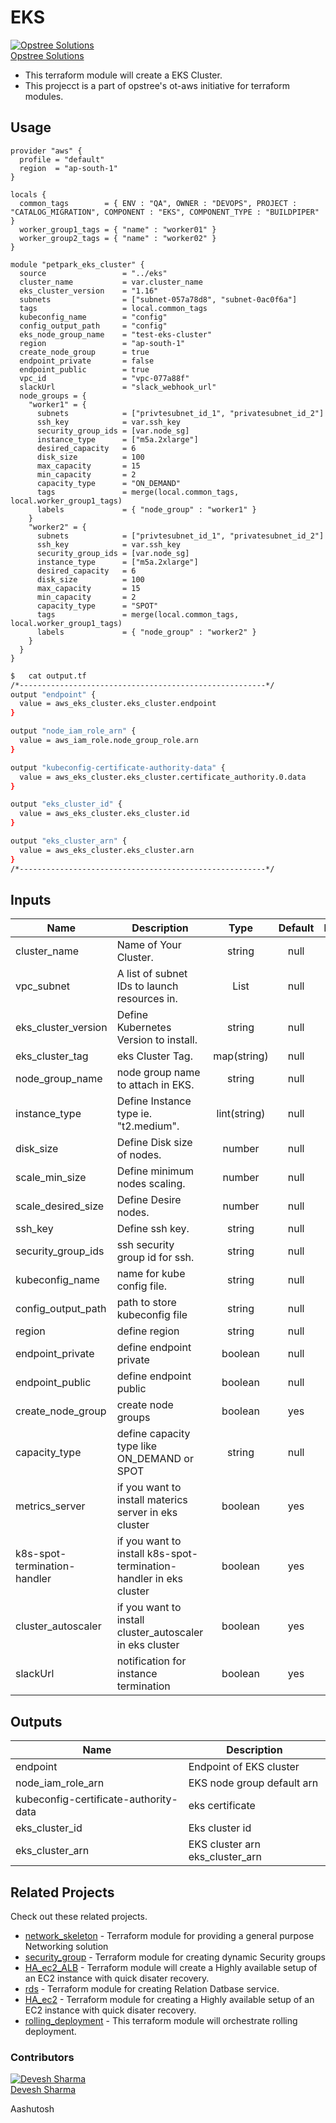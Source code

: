 # EKS

[![Opstree Solutions][opstree_avatar]][opstree_homepage]<br/>[Opstree Solutions][opstree_homepage] 

  [opstree_homepage]: https://opstree.github.io/
  [opstree_avatar]: https://img.cloudposse.com/150x150/https://github.com/opstree.png

- This terraform module will create a EKS Cluster.
- This projecct is a part of opstree's ot-aws initiative for terraform modules.

## Usage

```hcl
provider "aws" {
  profile = "default"
  region  = "ap-south-1"
}

locals {
  common_tags        = { ENV : "QA", OWNER : "DEVOPS", PROJECT : "CATALOG_MIGRATION", COMPONENT : "EKS", COMPONENT_TYPE : "BUILDPIPER" }
  worker_group1_tags = { "name" : "worker01" }
  worker_group2_tags = { "name" : "worker02" }
}

module "petpark_eks_cluster" {
  source                 = "../eks"
  cluster_name           = var.cluster_name
  eks_cluster_version    = "1.16"
  subnets                = ["subnet-057a78d8", "subnet-0ac0f6a"]
  tags                   = local.common_tags
  kubeconfig_name        = "config"
  config_output_path     = "config"
  eks_node_group_name    = "test-eks-cluster"
  region                 = "ap-south-1"
  create_node_group      = true
  endpoint_private       = false
  endpoint_public        = true
  vpc_id                 = "vpc-077a88f"
  slackUrl               = "slack_webhook_url"
  node_groups = {
    "worker1" = {
      subnets            = ["privtesubnet_id_1", "privatesubnet_id_2"]
      ssh_key            = var.ssh_key
      security_group_ids = [var.node_sg]
      instance_type      = ["m5a.2xlarge"]
      desired_capacity   = 6
      disk_size          = 100
      max_capacity       = 15
      min_capacity       = 2
      capacity_type      = "ON_DEMAND"
      tags               = merge(local.common_tags, local.worker_group1_tags)
      labels             = { "node_group" : "worker1" }
    }
    "worker2" = {
      subnets            = ["privtesubnet_id_1", "privatesubnet_id_2"]
      ssh_key            = var.ssh_key
      security_group_ids = [var.node_sg]
      instance_type      = ["m5a.2xlarge"]
      desired_capacity   = 6
      disk_size          = 100
      max_capacity       = 15
      min_capacity       = 2
      capacity_type      = "SPOT"
      tags               = merge(local.common_tags, local.worker_group1_tags)
      labels             = { "node_group" : "worker2" }
    }
  }
}

```

```sh
$   cat output.tf
/*-------------------------------------------------------*/
output "endpoint" {
  value = aws_eks_cluster.eks_cluster.endpoint
}

output "node_iam_role_arn" {
  value = aws_iam_role.node_group_role.arn
}

output "kubeconfig-certificate-authority-data" {
  value = aws_eks_cluster.eks_cluster.certificate_authority.0.data
}

output "eks_cluster_id" {
  value = aws_eks_cluster.eks_cluster.id
}

output "eks_cluster_arn" {
  value = aws_eks_cluster.eks_cluster.arn
}
/*-------------------------------------------------------*/
```
## Inputs

| Name | Description | Type | Default | Required |
|------|-------------|:----:|:-----:|:-----:|
| cluster_name | Name of Your Cluster. | string | null | yes |
| vpc_subnet | A list of subnet IDs to launch resources in. | List | null | yes |
| eks_cluster_version | Define Kubernetes Version to install. | string | null | yes |
| eks_cluster_tag | eks Cluster Tag. | map(string) | null | yes |
| node_group_name | node group name to attach in EKS. | string | null | yes |
| instance_type | Define Instance type ie. "t2.medium". | lint(string) | null | yes |
| disk_size | Define Disk size of nodes. | number | null | yes |
| scale_min_size | Define minimum nodes scaling. | number | null | yes |
| scale_desired_size | Define Desire nodes. | number | null | yes |
| ssh_key | Define ssh key. | string | null | yes |
| security_group_ids | ssh security group id for ssh. | string | null | yes |
| kubeconfig_name | name for kube config file. | string | null | yes |
| config_output_path | path to store kubeconfig file | string | null | yes |
| region | define region | string | null | yes |
| endpoint_private | define endpoint private | boolean | null | yes |
| endpoint_public | define endpoint public | boolean | null | yes |
| create_node_group | create node groups | boolean | yes | yes |
| capacity_type | define capacity type like ON_DEMAND or SPOT | string | null | yes |
| metrics_server | if you want to install materics server in eks cluster | boolean | yes | no |
| k8s-spot-termination-handler | if you want to install k8s-spot-termination-handler in eks cluster | boolean | yes | no |
| cluster_autoscaler | if you want to install cluster_autoscaler in eks cluster | boolean | yes | no |
| slackUrl | notification for instance termination | boolean | yes | no |


## Outputs

| Name | Description |
|------|-------------|
| endpoint | Endpoint of EKS cluster |
| node_iam_role_arn | EKS node group default arn |
| kubeconfig-certificate-authority-data | eks certificate |
| eks_cluster_id | Eks cluster id |
| eks_cluster_arn | EKS cluster arn eks_cluster_arn |

## Related Projects

Check out these related projects.

- [network_skeleton](https://gitlab.com/ot-aws/terrafrom_v0.12.21/network_skeleton) - Terraform module for providing a general purpose Networking solution
- [security_group](https://gitlab.com/ot-aws/terrafrom_v0.12.21/security_group) - Terraform module for creating dynamic Security groups
- [HA_ec2_ALB](https://gitlab.com/ot-aws/terrafrom_v0.12.21/ha_ec2_alb) - Terraform module will create a Highly available setup of an EC2 instance with quick disater recovery.
- [rds](https://gitlab.com/ot-aws/terrafrom_v0.12.21/rds) - Terraform module for creating Relation Datbase service.
- [HA_ec2](https://gitlab.com/ot-aws/terrafrom_v0.12.21/ha_ec2.git) - Terraform module for creating a Highly available setup of an EC2 instance with quick disater recovery.
- [rolling_deployment](https://gitlab.com/ot-aws/terrafrom_v0.12.21/rolling_deployment.git) - This terraform module will orchestrate rolling deployment.

### Contributors

[![Devesh Sharma][devesh_avataar]][devesh_homepage]<br/>[Devesh Sharma][devesh_homepage] 

  [devesh_homepage]: https://github.com/deveshs23
  [devesh_avataar]: https://img.cloudposse.com/150x150/https://github.com/deveshs23.png

  Aashutosh
